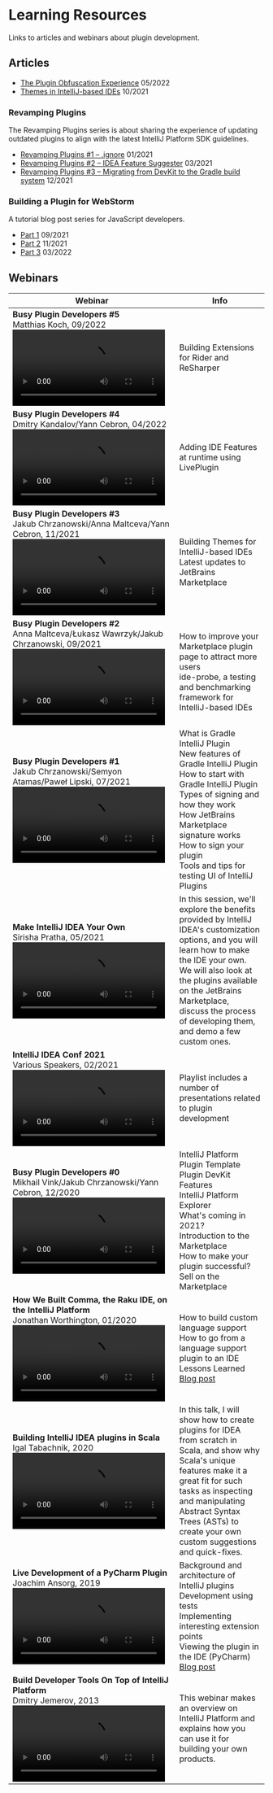 <!-- Copyright 2000-2023 JetBrains s.r.o. and contributors. Use of this source code is governed by the Apache 2.0 license. -->

# Learning Resources

<link-summary>Links to articles and webinars about plugin development.</link-summary>

<include from="snippets.md" element-id="subscribeNews"/>

## Articles

- [The Plugin Obfuscation Experience](https://blog.jetbrains.com/platform/2022/05/the-plugin-obfuscation-experience/) 05/2022
- [Themes in IntelliJ-based IDEs](https://blog.jetbrains.com/platform/2021/10/themes-in-intellij-based-ides/) 10/2021

### Revamping Plugins

The Revamping Plugins series is about sharing the experience of updating outdated plugins to align with the latest IntelliJ Platform SDK guidelines.

- [Revamping Plugins #1 – .ignore](https://blog.jetbrains.com/platform/2021/01/revamping-plugins-ignore/) 01/2021
- [Revamping Plugins #2 – IDEA Feature Suggester](https://blog.jetbrains.com/platform/2021/03/revamping-plugins-2-idea-feature-suggester/) 03/2021
- [Revamping Plugins #3 – Migrating from DevKit to the Gradle build system](https://blog.jetbrains.com/platform/2021/12/migrating-from-devkit-to-the-gradle-build-system/) 12/2021

### Building a Plugin for WebStorm

A tutorial blog post series for JavaScript developers.

- [Part 1](https://blog.jetbrains.com/webstorm/2021/09/building-a-plugin-for-webstorm-part-1/) 09/2021
- [Part 2](https://blog.jetbrains.com/webstorm/2021/11/building-a-plugin-for-webstorm-part-2/) 11/2021
- [Part 3](https://blog.jetbrains.com/webstorm/2022/03/building-a-plugin-for-webstorm-part-3/) 03/2022

## Webinars

| Webinar                                                                                                                                                                                                                                     | Info                                                                                                                                                                                                                                                                                                          |
|---------------------------------------------------------------------------------------------------------------------------------------------------------------------------------------------------------------------------------------------|---------------------------------------------------------------------------------------------------------------------------------------------------------------------------------------------------------------------------------------------------------------------------------------------------------------|
| **Busy Plugin Developers #5** <br/>Matthias Koch, 09/2022 <video src="https://www.youtube.com/watch?v=y8adERbgt_M" title="Busy plugin developers series. Episode 5" width="300"/>                                                           | Building Extensions for Rider and ReSharper                                                                                                                                                                                                                                                                   |
| **Busy Plugin Developers #4** <br/>Dmitry Kandalov/Yann Cebron, 04/2022 <video src="https://www.youtube.com/watch?v=pgGg-IwUQYM" title="Busy plugin developers series. Episode 4" width="300"/>                                             | Adding IDE Features at runtime using LivePlugin                                                                                                                                                                                                                                                               |
| **Busy Plugin Developers #3** <br/>Jakub Chrzanowski/Anna Maltceva/Yann Cebron, 11/2021 <video src="https://www.youtube.com/watch?v=9J0j-90dC60" title="Busy plugin developers series. Episode 3" width="300"/>                             | Building Themes for IntelliJ-based IDEs<br/>Latest updates to JetBrains Marketplace                                                                                                                                                                                                                           |
| **Busy Plugin Developers #2** <br/>Anna Maltceva/Łukasz Wawrzyk/Jakub Chrzanowski, 09/2021 <video src="https://www.youtube.com/watch?v=oB1GA9JeeiY" title="Busy plugin developers series. Episode 2" width="300"/>                          | How to improve your Marketplace plugin page to attract more users<br/>ide-probe, a testing and benchmarking framework for IntelliJ-based IDEs                                                                                                                                                                 |
| **Busy Plugin Developers #1** <br/>Jakub Chrzanowski/Semyon Atamas/Paweł Lipski, 07/2021 <video src="https://www.youtube.com/watch?v=vAlor5-hC0Q" title="Busy plugin developers series. Episode 1" width="300"/>                            | What is Gradle IntelliJ Plugin<br/>New features of Gradle IntelliJ Plugin<br/>How to start with Gradle IntelliJ Plugin<br/>Types of signing and how they work<br/>How JetBrains Marketplace signature works<br/>How to sign your plugin<br/>Tools and tips for testing UI of IntelliJ Plugins                 |
| **Make IntelliJ IDEA Your Own** <br/>Sirisha Pratha, 05/2021 <video src="https://www.youtube.com/watch?v=cAwH_DbFrfw?t=1120" title="Make IntelliJ IDEA Your Own" width="300"/>                                                              | In this session, we'll explore the benefits provided by IntelliJ IDEA's customization options, and you will learn how to make the IDE your own. We will also look at the plugins available on the JetBrains Marketplace, discuss the process of developing them, and demo a few custom ones.                  |
| **IntelliJ IDEA Conf 2021** <br/>Various Speakers, 02/2021 <video src="https://www.youtube.com/watch?v=akrPpWAZzQk&amp;list=PLPZy-hmwOdEUdLO-AKiJJ7LuZ3p16zJ4x" title="IntelliJ IDEA Conf 2021" width="300"/>                               | Playlist includes a number of presentations related to plugin development                                                                                                                                                                                                                                     |
| **Busy Plugin Developers #0** <br/>Mikhail Vink/Jakub Chrzanowski/Yann Cebron, 12/2020 <video src="https://www.youtube.com/watch?v=-6D5-xEaYig" title="Busy plugin developers series. Episode 0" width="300" />                             | IntelliJ Platform Plugin Template<br/>Plugin DevKit Features<br/>IntelliJ Platform Explorer<br/>What's coming in 2021?<br/>Introduction to the Marketplace<br/>How to make your plugin successful?<br/>Sell on the Marketplace                                                                                |
| **How We Built Comma, the Raku IDE, on the IntelliJ Platform** <br/>Jonathan Worthington, 01/2020 <video src="https://www.youtube.com/watch?v=zDP9uUMYrvs" title="How We Built Comma, the Raku IDE, on the IntelliJ Platform" width="300"/> | How to build custom language support<br/>How to go from a language support plugin to an IDE<br/>Lessons Learned<br/>[Blog post](https://blog.jetbrains.com/platform/2020/01/webinar-recording-how-we-built-comma-the-raku-ide-on-the-intellij-platform/)                                                      |
| **Building IntelliJ IDEA plugins in Scala** <br/>Igal Tabachnik, 2020 <video src="https://www.youtube.com/watch?v=IPO-cY_giNA" title="Building IntelliJ IDEA plugins in Scala" width="300"/>                                                | In this talk, I will show how to create plugins for IDEA from scratch in Scala, and show why Scala's unique features make it a great fit for such tasks as inspecting and manipulating Abstract Syntax Trees (ASTs) to create your own custom suggestions and quick-fixes.                                    |
| **Live Development of a PyCharm Plugin** <br/>Joachim Ansorg, 2019 <video src="https://www.youtube.com/watch?v=cR-28eaXGQI" title="Live Development of a PyCharm Plugin" width="300"/>                                                      | Background and architecture of IntelliJ plugins<br/>Development using tests<br/>Implementing interesting extension points<br/>Viewing the plugin in the IDE (PyCharm)<br/>[Blog post](https://blog.jetbrains.com/pycharm/2019/01/webinar-recording-live-development-of-a-pycharm-plugin-with-joachim-ansorg/) |
| **Build Developer Tools On Top of IntelliJ Platform** <br/>Dmitry Jemerov, 2013 <video src="https://www.youtube.com/watch?v=vQDzjGzkPFc" title="Build Developer Tools On Top of IntelliJ Platform" width="300"/>                            | This webinar makes an overview on IntelliJ Platform and explains how you can use it for building your own products.                                                                                                                                                                                           |
